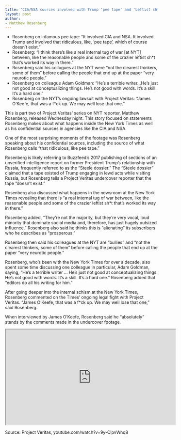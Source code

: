```yaml
---
title: "CIA/NSA sources involved with Trump ‘pee tape’ and ‘Leftist sh*t’ at The Times"
layout: post
author:
- Matthew Rosenberg
---
```


- Rosenberg on infamous pee tape: “It involved CIA and NSA. It involved Trump and involved that ridiculous, like, ‘pee tape’, which of course doesn’t exist.”
- Rosenberg: “I think there’s like a real internal tug of war \[at NYT\] between, like the reasonable people and some of the crazier leftist sh\*t that’s worked its way in there.”
- Rosenberg said his collogues at the NYT were “not the clearest thinkers, some of them” before calling the people that end up at the paper “very neurotic people.”
- Rosenberg on colleague Adam Goldman: “He’s a terrible writer…He’s just not good at conceptualizing things. He’s not good with words. It’s a skill. It’s a hard one.”
- Rosenberg on the NYT’s ongoing lawsuit with Project Veritas: “James O’Keefe, that was a f\*ck up. We may well lose that one.”

This is part two of Project Veritas’ series on NYT reporter, Matthew Rosenberg, released Wednesday night. This story focused on statements Rosenberg makes about what happens inside the New York Times as well as his confidential sources in agencies like the CIA and NSA.

One of the most surprising moments of the footage was Rosenberg speaking about his confidential sources, including the source of what Rosenberg calls “that ridiculous, like pee tape.”

Rosenberg is likely referring to Buzzfeed’s 2017 publishing of sections of an unverified intelligence report on former President Trump’s relationship with Russia, frequently referred to as the “Steele dossier.” The “Steele dossier” claimed that a tape existed of Trump engaging in lewd acts while visiting Russia, but Rosenberg tells a Project Veritas undercover reporter that the tape “doesn’t exist.”

Rosenberg also discussed what happens in the newsroom at the New York Times revealing that there is “a real internal tug of war between, like the reasonable people and some of the crazier leftist sh\*t that’s worked its way in there.”

Rosenberg added, “They’re not the majority, but they’re very vocal, loud minority that dominate social media and, therefore, has just hugely outsized influence.” Rosenberg also said he thinks this is “alienating” its subscribers who he describes as “prosperous.”

Rosenberg then said his colleagues at the NYT are “bullies” and “not the clearest thinkers, some of them” before calling the people that end up at the paper “very neurotic people.”

Rosenberg, who’s been with the New York Times for over a decade, also spent some time discussing one colleague in particular, Adam Goldman, saying, “He’s a terrible writer … He’s just not good at conceptualizing things. He’s not good with words. It’s a skill. It’s a hard one.” Rosenberg added that “editors do all his writing for him.”

After going deeper into the internal schism at the New York Times, Rosenberg commented on the Times’ ongoing legal fight with Project Veritas. “James O’Keefe, that was a f\*ck up. We may well lose that one,” said Rosenberg.

When interviewed by James O’Keefe, Rosenberg said he “absolutely” stands by the comments made in the undercover footage.

<iframe width="560" height="315" src="https://www.youtube.com/embed/9y-ClpvWnq8" title="The CIA/NSA 'pee tape' and Leftist shit at The Times"></iframe>

Source: Project Veritas, youtube.com/watch?v=9y-ClpvWnq8
